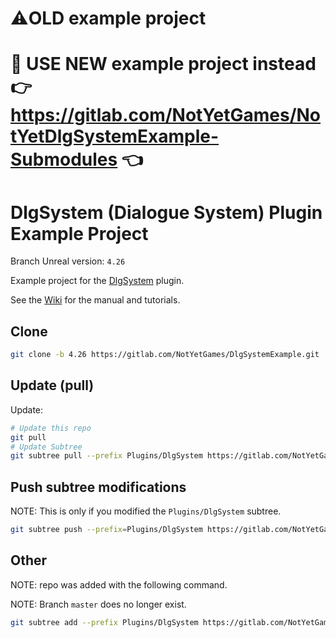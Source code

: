 # ⚠️OLD example project
# 🚨 USE NEW example project instead 👉 https://gitlab.com/NotYetGames/NotYetDlgSystemExample-Submodules 👈
# DlgSystem (Dialogue System) Plugin Example Project

Branch Unreal version: `4.26`

Example project for the [DlgSystem](https://gitlab.com/NotYetGames/DlgSystem/tree/4.26) plugin.

See the [Wiki](https://gitlab.com/NotYetGames/DlgSystem/wikis/home) for the manual and tutorials.

## Clone
```sh
git clone -b 4.26 https://gitlab.com/NotYetGames/DlgSystemExample.git
```

## Update (pull)

Update:
```sh
# Update this repo
git pull
# Update Subtree
git subtree pull --prefix Plugins/DlgSystem https://gitlab.com/NotYetGames/DlgSystem.git 4.26 --squash
```

## Push subtree modifications
NOTE: This is only if you modified the `Plugins/DlgSystem` subtree.
```sh
git subtree push --prefix=Plugins/DlgSystem https://gitlab.com/NotYetGames/DlgSystem.git 4.26
```

## Other
NOTE: repo was added with the following command.

NOTE: Branch `master` does no longer exist.
```sh
git subtree add --prefix Plugins/DlgSystem https://gitlab.com/NotYetGames/DlgSystem.git master --squash
```
